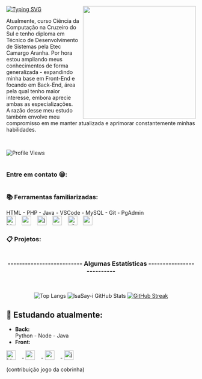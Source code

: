 <p>
  <img align="right" src="https://raw.githubusercontent.com/IsaSay-i/IsaSay-i/main/src/hollow-knight-spin.gif" width="300px" height="300px">
</p>

<a href="https://git.io/typing-svg"><img src="https://readme-typing-svg.demolab.com?font=Gemunu+Libre&weight=600&size=36&letterSpacing=1px&duration=3000&pause=1500&color=FFFFFF&background=FF4100E4&vCenter=true&width=520&height=60&lines=HELLO_POVO!%F0%9F%91%8B;Sou+a+Isabelle+Sayuri+Isa+%3AD" alt="Typing SVG" /></a>
<p align="left">
  Atualmente, curso Ciência da Computação na Cruzeiro do Sul e tenho diploma  
  em Técnico de Desenvolvimento de Sistemas pela Etec Camargo Aranha. 
  Por hora estou ampliando meus conhecimentos de forma generalizada - expandindo minha base em Front-End e focando em  
  Back-End, área pela qual tenho maior interesse, embora aprecie ambas as especializações. <br> 
  A razão desse meu estudo também envolve meu compromisso em me manter atualizada e aprimorar constantemente minhas habilidades.
</p> <br>

![Profile Views](https://komarev.com/ghpvc/?username=IsaSay-i&color=blue)

#

<h3>Entre em contato 😁:</h3>

#

<h3>📚 Ferramentas familiarizadas: </h3>
HTML - PHP - Java - VSCode - MySQL - Git - PgAdmin
<div align="left">
  <img src="https://cdn.jsdelivr.net/gh/devicons/devicon/icons/html5/html5-original.svg" height="25" alt="html5 logo"  />
  <img width="8" />
  <img src="https://cdn.jsdelivr.net/gh/devicons/devicon/icons/css3/css3-original.svg" height="25" alt="css3 logo"  />
  <img width="8" />
  <img src="https://cdn.jsdelivr.net/gh/devicons/devicon/icons/java/java-original.svg" height="25" alt="java logo"  />
  <img width="8" />
  <img src="https://cdn.jsdelivr.net/gh/devicons/devicon/icons/mysql/mysql-original.svg" height="25" alt="mysql logo"  />
  <img width="8" />
  <img src="https://raw.githubusercontent.com/devicons/devicon/refs/tags/v2.16.0/icons/git/git-original.svg" height="25" alt="git logo"  />
  <img width="8" />
  <img src="https://cdn.jsdelivr.net/gh/devicons/devicon/icons/postgresql/postgresql-original.svg" height="25" alt="postgresql logo"  />
</div>

<h3>📋 Projetos: </h3>

#

<div style="text-align: center;" align="center">

<h3>--------------------------    Algumas Estatísticas    --------------------------</h3> <br>
  
![Top Langs](https://github-readme-stats.vercel.app/api/top-langs/?username=IsaSay-i&size_weight=0.5&count_weight=0.5&theme=swift) 
![IsaSay-i GitHub Stats](https://github-readme-stats.vercel.app/api?username=IsaSay-i&show_icons=true&theme=codeSTACKr)
[![GitHub Streak](https://streak-stats.demolab.com?user=IsaSay-i&locale=pt_BR&card_width=465)](https://git.io/streak-stats)

</div>

## 🌱 Estudando atualmente:
- **Back:** <br>
  Python - Node - Java
  <br>
- **Front:** <br>
<div align="left">
  <img src="https://cdn.jsdelivr.net/gh/devicons/devicon/icons/html5/html5-original.svg" height="25" alt="html5 logo"  />
  <img width="8" /> -
  <img src="https://cdn.jsdelivr.net/gh/devicons/devicon/icons/css3/css3-original.svg" height="25" alt="css3 logo"  />
  <img width="8" /> -
  <img src="https://cdn.jsdelivr.net/gh/devicons/devicon/icons/react/react-original.svg" height="25" alt="react logo"  />
  <img width="8" /> -
  <img src="https://cdn.jsdelivr.net/gh/devicons/devicon/icons/javascript/javascript-plain.svg" height="25" alt="javascript logo"  />
</div>

(contribuição jogo da cobrinha)
